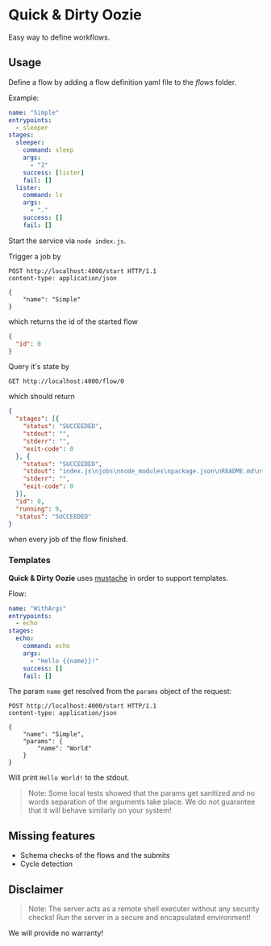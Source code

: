 # Quick & Dirty Oozie

Easy way to define workflows.

## Usage

Define a flow by adding a flow definition yaml file to the *flows* folder.

Example:

```yaml
name: "Simple"
entrypoints:
  - sleeper
stages:
  sleeper:
    command: sleep
    args:
      - "2"
    success: [lister]
    fail: []
  lister:
    command: ls
    args:
      - "."
    success: []
    fail: []
```

Start the service via `node index.js`.

Trigger a job by

```http
POST http://localhost:4000/start HTTP/1.1
content-type: application/json

{
    "name": "Simple"
}
```

which returns the id of the started flow

```json
{
  "id": 0
}
```

Query it's state by

```http
GET http://localhost:4000/flow/0
```

which should return

```json
{
  "stages": [{
    "status": "SUCCEEDED",
    "stdout": "",
    "stderr": "",
    "exit-code": 0
  }, {
    "status": "SUCCEEDED",
    "stdout": "index.js\njobs\nnode_modules\npackage.json\nREADME.md\ntest.http\nyarn.lock\n",
    "stderr": "",
    "exit-code": 0
  }],
  "id": 0,
  "running": 0,
  "status": "SUCCEEDED"
}
```

when every job of the flow finished.

### Templates

**Quick & Dirty Oozie** uses [mustache](https://github.com/janl/mustache.js) in order to support templates.

Flow:

```yaml
name: "WithArgs"
entrypoints:
  - echo
stages:
  echo:
    command: echo
    args:
      - "Hello {{name}}!"
    success: []
    fail: []
```

The param `name` get resolved from the `params` object of the request:

```http
POST http://localhost:4000/start HTTP/1.1
content-type: application/json

{
    "name": "Simple",
    "params": {
        "name": "World"
    }
}
```

Will print `Hello World!` to the stdout.

> Note: Some local tests showed that the params get sanitized and no words separation of the arguments take place. We do not guarantee that it will behave similarly on your system!

## Missing features

* Schema checks of the flows and the submits
* Cycle detection

## Disclaimer

> Note: The server acts as a remote shell executer without any security checks!
> Run the server in a secure and encapsulated environment!

We will provide no warranty!